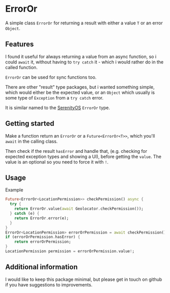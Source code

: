 # ErrorOr

A simple class `ErrorOr` for returning a result with either a value `T` or an
error `Object`.

## Features

I found it useful for always returning a value from an async function, so i
could `await` it, without having to `try catch` it - which i would rather do in
the called function.

`ErrorOr` can be used for sync functions too.

There are other "result" type packages, but i wanted something simple, which
would either be the expected value, or an `Object` which usually is some type of
`Exception` from a `try catch` error.

It is similar named to the [SerenityOS](https://github.com/SerenityOS/serenity/blob/master/AK/Error.h) `ErrorOr` type.

## Getting started

Make a function return an `ErrorOr` or a `Future<ErrorOr<T>>`, which you'll
`await` in the calling class.

Then check if the result `hasError` and handle that, (e.g. checking for expected exception types and showing a UI), before getting the `value`. The value is an
optional so you need to force it with `!`.

## Usage

Example

```dart
Future<ErrorOr<LocationPermission>> checkPermission() async {
  try {
    return ErrorOr.value(await Geolocator.checkPermission());
  } catch (e) {
    return ErrorOr.error(e);
  }
}
ErrorOr<LocationPermission> errorOrPermission = await checkPermission();
if (errorOrPermission.hasError) {
	return errorOrPermission;
}
LocationPermission permission = errorOrPermission.value!;
```

## Additional information

I would like to keep this package minimal, but please get in touch on github if
you have suggestions to improvements.
